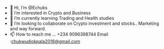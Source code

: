 - 👋 Hi, I’m @Echuks
- 👀 I’m interested in Crypto and Business 
- 🌱 I’m currently learning Trading and Health studies 
- 💞️ I’m looking to collaborate on Crypto investment and stocks.. Marketing and way forward. 
- 📫 How to reach me ... +234 9096398744
Email :chukwudiokpala2016@gmail.com 

<!---
Echuks/Echuks is a ✨ special ✨ repository because its `README.md` (this file) appears on your GitHub profile.
You can click the Preview link to take a look at your changes.
--->
